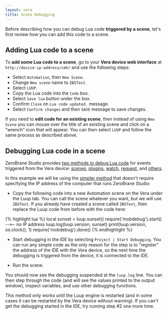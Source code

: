 ```yaml
---
layout: vera
title: Scene Debugging
---
```


Before describing how you can debug Lua code **triggered by a scene**,
let's first review how you can add this code to a scene.

## Adding Lua code to a scene

To **add some Lua code to a scene**, go to
your **Vera device web interface** at `http://device-ip-address/cmh/`
and use the following steps:

- Select `Automation`, then `New Scene`.
- Change `New scene` name to `ZBSTest`.
- Select `LUUP`.
- Copy the Lua code into the `Code` box.
- Select `Save lua` button under the box.
- Confirm `Close` on `Lua code updated.` message.
- Select `Confirm changes` and then `SAVE` message to save changes.

If you need to **edit code for an existing scene**, then instead of using
`New Scene` you can mouse over the title of an existing scene and click
on a "wrench" icon that will appear. You can then select `LUUP` and follow
the same process as described above.

## Debugging Lua code in a scene

ZeroBrane Studio provides [two methods to debug Lua code](vera-remote-debugging.html)
for events triggered from the Vera device:
[scenes](vera-scene-debugging.html),
[plugins](vera-plugin-debugging.html),
[watch](vera-watch-debugging.html),
[request](vera-request-debugging.html),
and [others](vera-documentation.html#development_and_debugging).

In this example we will be using the [simpler method](vera-remote-debugging.html#method_2) that doesn't require
specifying the IP address of the computer that runs ZeroBrane Studio:

- Copy the following code into a new Automation scene on the Vera under the Luup tab.
You can call the scene whatever you want, but we will use `ZBSTest`.
If you already have created a scene called `ZBSTest`, then replace the Luup code from before with the code here:

{% highlight lua %}
local sunset = luup.sunset()
require('mobdebug').start() --<-- no IP address
luup.log(luup.version, sunset)
print(luup.version, os.clock(), 1)
require('mobdebug').done()
{% endhighlight %}

- Start debugging in the IDE by selecting `Project | Start Debugging`.
You can run any simple code as the only reason for the step is to "register"
the address of the IDE with the Vera device, so the next time the debugging
is triggered from the device, it is connected to the IDE.

- Run the scene.

You should now see the debugging suspended at the `luup.log` line. You can
then step through the code (and will see the values printed to the
output window), inspect variables, and use other debugging functions.
 
This method only works until the Luup engine is restarted (and in some cases it can be restarted by the Vera device without warning).
If you can't get the debugging started in the IDE, try running step #2 one more time.
